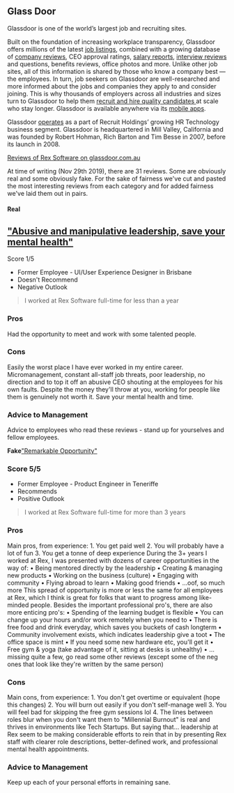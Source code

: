 ## Glass Door

Glassdoor is one of the world’s largest job and recruiting sites.

Built on the foundation of increasing workplace transparency, Glassdoor offers millions of the latest [job listings](https://www.glassdoor.com/index.htm), combined with a growing database of [company reviews](https://www.glassdoor.com/Reviews/index.htm), CEO approval ratings, [salary reports](https://www.glassdoor.com/Salaries/index.htm), [interview reviews](https://www.glassdoor.com/Interview/index.htm) and questions, benefits reviews, office photos and more. Unlike other job sites, all of this information is shared by those who know a company best — the employees. In turn, job seekers on Glassdoor are well-researched and more informed about the jobs and companies they apply to and consider joining. This is why thousands of employers across all industries and sizes turn to Glassdoor to help them [recruit and hire quality candidates ](https://www.glassdoor.com/employers/index.htm)at scale who stay longer. Glassdoor is available anywhere via its [mobile apps](https://www.glassdoor.com/apps.htm).

Glassdoor [operates](https://www.glassdoor.com/about-us/recruit-holdings-announces-completion-of-glassdoor-acquisition/) as a part of Recruit Holdings’ growing HR Technology business segment. Glassdoor is headquartered in Mill Valley, California and was founded by Robert Hohman, Rich Barton and Tim Besse in 2007, before its launch in 2008.

[Reviews of Rex Software on glassdoor.com.au](https://www.glassdoor.com.au/Reviews/Rex-Software-Reviews-E976033.htm)

At time of writing (Nov 29th 2019), there are 31 reviews. Some are obviously real and some obviously fake. For the sake of fairness we've cut and pasted the most interesting reviews from each category and for added fairness we've laid them out in pairs.

#### Real

## ["Abusive and manipulative leadership, save your mental health"](https://www.glassdoor.com.au/Reviews/Employee-Review-Rex-Software-RVW27876814.htm)

Score 1/5

- Former Employee - UI/User Experience Designer in Brisbane
- Doesn't Recommend
- Negative Outlook

> I worked at Rex Software full-time for less than a year

### Pros

Had the opportunity to meet and work with some talented people.

### Cons

Easily the worst place I have ever worked in my entire career. Micromanagement, constant all-staff job threats, poor leadership, no direction and to top it off an abusive CEO shouting at the employees for his own faults. Despite the money they'll throw at you, working for people like them is genuinely not worth it. Save your mental health and time.

### Advice to Management

Advice to employees who read these reviews - stand up for yourselves and fellow employees.

**Fake**["Remarkable Opportunity"](https://www.glassdoor.com.au/Reviews/Employee-Review-Rex-Software-RVW24143348.htm)

### Score 5/5

- Former Employee - Product Engineer in Teneriffe
- Recommends
- Positive Outlook

> I worked at Rex Software full-time for more than 3 years

### Pros

Main pros, from experience: 1. You get paid well 2. You will probably have a lot of fun 3. You get a tonne of deep experience During the 3+ years I worked at Rex, I was presented with dozens of career opportunities in the way of: • Being mentored directly by the leadership • Creating & managing new products • Working on the business (culture) • Engaging with community • Flying abroad to learn • Making good friends • ...oof, so much more This spread of opportunity is more or less the same for all employees at Rex, which I think is great for folks that want to progress among like-minded people. Besides the important professional pro's, there are also more enticing pro's: • Spending of the learning budget is flexible • You can change up your hours and/or work remotely when you need to • There is free food and drink everyday, which saves you buckets of cash longterm • Community involvement exists, which indicates leadership give a toot • The office space is mint • If you need some new hardware etc, you'll get it • Free gym & yoga (take advantage of it, sitting at desks is unhealthy) • ... missing quite a few, go read some other reviews (except some of the neg ones that look like they're written by the same person)

### Cons

Main cons, from experience: 1. You don't get overtime or equivalent (hope this changes) 2. You will burn out easily if you don't self-manage well 3. You will feel bad for skipping the free gym sessions lol 4. The lines between roles blur when you don't want them to "Millennial Burnout" is real and thrives in environments like Tech Startups. But saying that... leadership at Rex seem to be making considerable efforts to rein that in by presenting Rex staff with clearer role descriptions, better-defined work, and professional mental health appointments.

### Advice to Management

Keep up each of your personal efforts in remaining sane.
